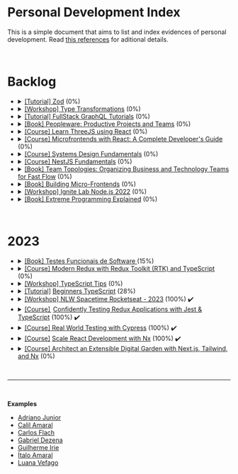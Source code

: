 # Personal Development Index

This is a simple document that aims to list and index evidences of personal development. Read [this references](./docs/references.md) for aditional details.

</br>

<h1>Backlog</h1>
<ul>
  <li>
    <details> 
      <summary>
        <a href="https://www.totaltypescript.com/tutorials/zod">[Tutorial] Zod</a> (0%)
      </summary>
      <ul>
        <li>
          Started: 
        </li>
        <li>
          Finished:
        </li>
      </ul>
      </details>
  </li>
  <li>
    <details> 
      <summary>
        <a href="https://www.totaltypescript.com/workshops/type-transformations">[Workshop] Type Transformations</a> (0%)
      </summary>
      <ul>
        <li>
          Started: 
        </li>
        <li>
          Finished:
        </li>
      </ul>f
  </li>
  <li>
    <details> 
      <summary>
        <a href="https://hasura.io/learn/">[Tutorial] FullStack GraphQL Tutorials</a> (0%)
      </summary>
      <ul>
        <li>
          Started: 
        </li>
        <li>
          Finished:
        </li>
      </ul>
      </details>
  </li>
  <li>
    <details> 
      <summary>
        <a href="https://www.amazon.com.br/Peopleware-Productive-Projects-Tom-DeMarco/dp/0321934113">[Book] Peopleware: Productive Projects and Teams</a> (0%)
      </summary>
      <ul>
        <li>
          Started: 
        </li>
        <li>
          Finished:
        </li>
      </ul>
      </details>
  </li>
  <li>
    <details> 
    <summary>
      <a href="https://github.com/amaralc/learn-threejs-using-react">[Course] Learn ThreeJS using React</a> (0%)
    </summary>
    <ul>
        <li>
          Started: 
        </li>
        <li>
          Finished:
        </li>
      </ul>
    </details>
  </li>
  <li>
    <details> 
    <summary>
      <a href="https://github.com/amaralc/microfrontends-with-react">[Course] Microfrontends with React: A Complete Developer's Guide</a> (0%)
    </summary>
    <ul>
        <li>
          Started: 2022-11-10
        </li>
        <li>
          Finished:
        </li>
      </ul>
    </details>
  </li>
  <li>
    <details> 
    <summary>
      <a href="https://github.com/amaralc/systems-design-fundamentals-notes">[Course] Systems Design Fundamentals</a> (0%)
    </summary>
    <ul>
      <li>
        Started: 2022-12-11
      </li>
      <li>
        Finished:
      </li>
    </ul>
    </details>
  </li>
  <li>
    <details> 
      <summary>
        <a href="https://github.com/amaralc/nestjs-fundamentals">[Course] NestJS Fundamentals</a> (0%)
      </summary>
      <ul>
        <li>
          Started: 2022-11-26
        </li>
        <li>
          Finished:
        </li>
      </ul>
    </details>
  </li>
  <li>
    <details> 
    <summary>
      <a href="https://docs.google.com/document/d/1-61PDnyvwtDovGyJWh2ZxFKRffzUxFheF41_2WTMWpU/edit?usp=share_link">[Book] Team Topologies: Organizing Business and Technology Teams for Fast Flow</a> (0%)
    </summary>
    <ul>
      <li>
        Started: 
      </li>
      <li>
        Finished:
      </li>
    </ul>
    </details>
  </li>
   <li>
    <details> 
    <summary>
      <a href="https://docs.google.com/document/d/1Lhxslykqxw0it2yzYy-AELPS-VwzoMoi69FlQB11UXc/edit?usp=share_link">[Book] Building Micro-Frontends</a> (0%)
    </summary>
    <ul>
      <li>
        Started: 
      </li>
      <li>
        Finished:
      </li>
    </ul>
    </details>
  </li>
  <li>
    <details> 
    <summary>
      <a href="https://github.com/amaralc/2022-course-rocketseat-ignite-lab-nodejs">[Workshop] Ignite Lab Node.js 2022</a> (0%)
    </summary>
    <ul>
      <li>
        Started: 
      </li>
      <li>
        Finished: 
      </li>
    </ul>
    </details>
  </li>
  <li>
    <details> 
    <summary>
      <a href="https://docs.google.com/document/d/11H4p8mdh9XqysuJRMCgnANQ6WLe_93aPJqMJi-tC13E/edit?usp=share_link">[Book] Extreme Programming Explained</a> (0%)
    </summary>
    <ul>
      <li>
        Started: 
      </li>
      <li>
        Finished: 
      </li>
    </ul>
    </details>
  </li>
</ul>
</br>

<h1>2023</h1>
<ul>
       
  <li>
    <details> 
      <summary>
        <a href=""> [Book] Testes Funcionais de Software </a> (15%) 
      </summary>
      <ul>
        <li>
          Started: 30/05/2023
        </li>
        <li>
          Finished: 
        </li>
      </ul>
      </details>
  </li> 
        
  <li>
    <details> 
      <summary>
        <a href="https://egghead.io/courses/modern-redux-with-redux-toolkit-rtk-and-typescript-64f243c8">[Course] Modern Redux with Redux Toolkit (RTK) and TypeScript</a> (0%)
      </summary>
      <ul>
        <li>
          Started: 
        </li>
        <li>
          Finished:
        </li>
      </ul>
      </details>
  </li>     
    <li>
    <details> 
      <summary>
        <a href="https://www.totaltypescript.com/tips">[Workshop] TypeScript Tips</a> (0%)
      </summary>
      <ul>
        <li>
          Started: 
        </li>
        <li>
          Finished:
        </li>
      </ul>
      </details>
  </li>
   <li>
    <details> 
      <summary>
        <a href="https://www.totaltypescript.com/tutorials/beginners-typescript">[Tutorial]</a> <a href="https://github.com/gabrieldezena10/personal-development-index/tree/course/beginners-typescript">Beginners TypeScript</a> (28%)
      </summary>
      <ul>
        <li>
          Started: 16/05/2023
        </li>
        <li>
          Finished:
        </li>
      </ul>
      </details>
  </li>

  <li>
      <details> 
    <summary>
      <a href="https://github.com/gabrieldezena10/nlw-rocketseat">[Workshop] NLW Spacetime Rocketseat - 2023</a> (100%)  ✔️
    </summary>
    <ul>
      <li>
        Started: 16/05/2023
      </li>
      <li>
        Finished: 18/06/2023
      </li>
    </ul>
    </details>
  </li>
  
  <li>
      <details> 
    <summary>
      <a href="https://egghead.io/courses/confidently-testing-redux-applications-with-jest-typescript-16e17d9b">[Course] </a> <a href="https://github.com/gabrieldezena10/personal-development-index/tree/course/confidently-testing-redux-app-with-jest-and-ts"> Confidently Testing Redux Applications with Jest & TypeScript<a> (100%)  ✔️
    </summary>
    <ul>
      <li>
        Started: 02/06/2023
      </li>
      <li>
        Finished: 02/06/2023
      </li>
    </ul>
    </details>
  </li>

  <li>
    <details> 
      <summary>
        <a href="https://learn.cypress.io/">[Course] </a> <a href="https://github.com/gabrieldezena10/personal-development-index/tree/course/real-world-testing-with-cypress">Real World Testing with Cypress</a> (100%) ✔️
      </summary>
      <ul>
        <li>
          Started: 15/05/2023
        </li>
        <li>
          Finished:16/05/2023
        </li>
      </ul>
      </details>
  </li>   

  <li>
    <details> 
      <summary>
        <a href="https://egghead.io/courses/scale-react-development-with-nx-4038">[Course]</a> <a href="https://github.com/gabrieldezena10/personal-development-index/tree/course-scale-react-dev-with-nx">Scale React Development with Nx</a> (100%) ✔️
      </summary>
      <ul>
        <li>
          Started: 11/05/2023
        </li>
        <li>
          Finished: 15/05/2023
        </li>
      </ul>
      </details>
  </li>
  
  <li>
    <details> 
      <summary>
        <a href="https://egghead.io/courses/architect-an-extensible-digital-garden-with-next-js-tailwind-and-nx-53f7628f">[Course] Architect an Extensible Digital Garden with Next.js, Tailwind, and Nx</a> (0%)
      </summary>
      <ul>
        <li>
          Started: 
        </li>
        <li>
          Finished:
        </li>
      </ul>
      </details>
  </li>

</ul>
</br>


<hr/>

</br>

<strong>Examples</strong>

- [Adriano Junior](https://github.com/adrianodev97/personal-development-index)
- [Calil Amaral](https://github.com/amaralc/courses-and-bootcamps)
- [Carlos Flach](https://github.com/carlosaflach/personal-development-index)
- [Gabriel Dezena](https://github.com/gabrieldezena10/personal-development-index)
- [Guilherme Irie](https://github.com/GuilhermeIrie/personal-development-evolution)
- [Ítalo Amaral](https://github.com/ItaloRAmaral/personal-development-index)
- [Luana Vefago](https://github.com/luanavfg/personal-development-index)
